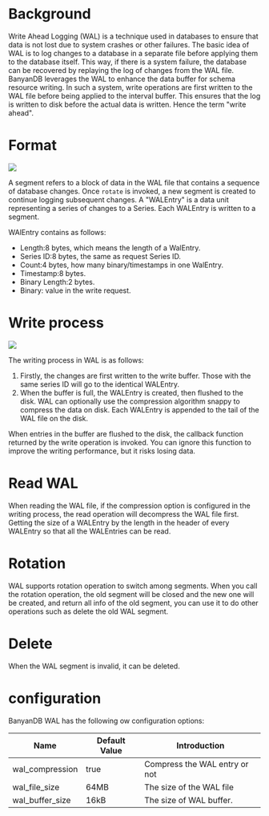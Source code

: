 # Background

Write Ahead Logging (WAL) is a technique used in databases to ensure that data is not lost due to system crashes or other failures. The basic idea of WAL is to log changes to a database in a separate file before applying them to the database itself. This way, if there is a system failure, the database can be recovered by replaying the log of changes from the WAL file.
BanyanDB leverages the WAL to enhance the data buffer for schema resource writing. In such a system, write operations are first written to the WAL file before being applied to the interval buffer. This ensures that the log is written to disk before the actual data is written. Hence the term "write ahead".

# Format

![](https://github.com/apache/skywalking-website/tree/master/static/doc-graph/banyandb/v0.4.0/wal-format.png)

A segment refers to a block of data in the WAL file that contains a sequence of database changes. Once `rotate` is invoked, a new segment is created to continue logging subsequent changes.
A "WALEntry" is a data unit representing a series of changes to a Series. Each WALEntry is written to a segment.

WAlEntry contains as follows:
- Length:8 bytes, which means the length of a WalEntry.
- Series ID:8 bytes, the same as request Series ID.
- Count:4 bytes, how many binary/timestamps in one WalEntry.
- Timestamp:8 bytes.
- Binary Length:2 bytes.
- Binary: value in the write request.

# Write process

![](https://github.com/apache/skywalking-website/tree/master/static/doc-graph/banyandb/v0.4.0/wal.png)

The writing process in WAL is as follows:

1. Firstly, the changes are first written to the write buffer. Those with the same series ID will go to the identical WALEntry.
2. When the buffer is full, the WALEntry is created, then flushed to the disk. WAL can optionally use the compression algorithm snappy to compress the data on disk. Each WALEntry is appended to the tail of the WAL file on the disk.

When entries in the buffer are flushed to the disk, the callback function returned by the write operation is invoked. You can ignore this function to improve the writing performance, but it risks losing data.
# Read WAL
When reading the WAL file, if the compression option is configured in the writing process, the read operation will decompress the WAL file first. Getting the size of a WALEntry by the length in the header of every WALEntry so that all the WALEntries can be read.

# Rotation
WAL supports rotation operation to switch among segments. When you call the rotation operation, the old segment will be closed and the new one will be created, and return all info of the old segment, you can use it to do other operations such as delete the old WAL segment.

# Delete
When the WAL segment is invalid, it can be deleted.

# configuration
BanyanDB WAL has the following ow configuration options:

| Name | Default Value | Introduction |
| --- | --- | --- |
| wal_compression | true | Compress the WAL entry or not |
| wal_file_size | 64MB | The size of the WAL file|
| wal_buffer_size | 16kB | The size of WAL buffer. |
